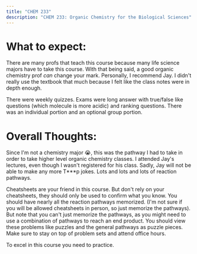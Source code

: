 ```yaml
---
title: "CHEM 233"
description: "CHEM 233: Organic Chemistry for the Biological Sciences"
---
```


# What to expect:
There are many profs that teach this course because many life science majors have to take this course. With that being said, a good organic chemistry prof *can* change your mark. Personally, I recommend Jay. I didn't really use the textbook that much because I felt like the class notes were in depth enough. 

There were weekly quizzes. Exams were long answer with true/false like questions (which molecule is more acidic) and ranking questions. There was an individual portion and an optional group portion. 

# Overall Thoughts: 
Since I'm not a chemistry major 😭, this was the pathway I had to take in order to take higher level organic chemistry classes. I attended Jay's lectures, even though I wasn't registered for his class. Sadly, Jay will not be able to make any more T\*\*\*p jokes. Lots and lots and lots of reaction pathways. 

Cheatsheets are your friend in this course. But don't rely on your cheatsheets, they should only be used to confirm what you know. You should have nearly all the reaction pathways memorized. (I'm not sure if you will be allowed cheatsheets in person, so just memorize the pathways). But note that you can't just memorize the pathways, as you might need to use a combination of pathways to reach an end product. You should view these problems like puzzles and the general pathways as puzzle pieces. Make sure to stay on top of problem sets and attend office hours. 

To excel in this course you need to practice. 

